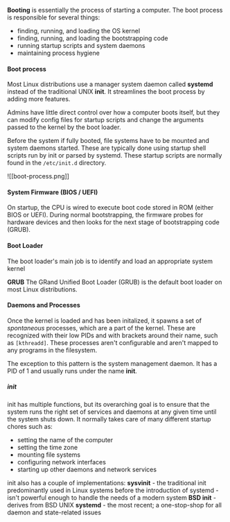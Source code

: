 **Booting** is essentially the process of starting a computer. The boot process is responsible for several things:
- finding, running, and loading the OS kernel
- finding, running, and loading the bootstrapping code
- running startup scripts and system daemons
- maintaining process hygiene

#### Boot process
Most Linux distributions use a manager system daemon called **systemd** instead of the traditional UNIX **init**. It streamlines the boot process by adding more features.

Admins have little direct control over how a computer boots itself, but they can modify config files for startup scripts and change the arguments passed to the kernel by the boot loader.

Before the system if fully booted, file systems have to be mounted and system daemons started. These are typically done using startup shell scripts run by init or parsed by systemd. These startup scripts are normally found in the `/etc/init.d` directory.

![[boot-process.png]]

#### System Firmware (BIOS / UEFI)
On startup, the CPU is wired to execute boot code stored in ROM (either BIOS or UEFI). During normal bootstrapping, the firmware probes for hardware devices and then looks for the next stage of bootstrapping code (GRUB).

#### Boot Loader
The boot loader's main job is to identify and load an appropriate system kernel

**GRUB**
The GRand Unified Boot Loader (GRUB) is the default boot loader on most Linux distributions.


#### Daemons and Processes
Once the kernel is loaded and has been initalized, it spawns a set of *spontaneous* processes, which are a part of the kernel. These are recognized with their low PIDs and with brackets around their name, such as `[kthreadd]`. These processes aren't configurable and aren't mapped to any programs in the filesystem.

The exception to this pattern is the system management daemon. It has a PID of 1 and usually runs under the name **init**.

##### init
init has multiple functions, but its overarching goal is to ensure that the system runs the right set of services and daemons at any given time until the system shuts down. It normally takes care of many different startup chores such as:
- setting the name of the computer
- setting the time zone
- mounting file systems
- configuring network interfaces
- starting up other daemons and network services

init also has a couple of implementations:
**sysvinit**
	- the traditional init predominantly used in Linux systems before the introduction of systemd
	- isn't powerful enough to handle the needs of a modern system
**BSD init** - derives from BSD UNIX
**systemd** - the most recent; a one-stop-shop for all daemon and state-related issues
